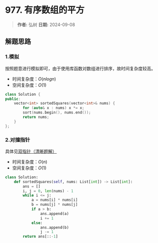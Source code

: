 # 977. 有序数组的平方

> **作者:** 弘树
> **日期:** 2024-09-08

## 解题思路
### 1.模拟

按照题意进行模拟即可，由于使用库函数对数组进行排序，故时间复杂度较高。

- 时间复杂度：$O(nlogn)$
- 空间复杂度：$O(1)$

```C++
class Solution {
public:
    vector<int> sortedSquares(vector<int>& nums) {
        for (auto& x : nums) x *= x;
        sort(nums.begin(), nums.end());
        return nums;
    }
};
```

### 2.对撞指针

具体见[双指针（清晰题解）](https://leetcode.cn/problems/squares-of-a-sorted-array/solutions/2908673/python3javacgorustjavascript-yi-ti-yi-ji-v8im)

- 时间复杂度：$O(n)$
- 空间复杂度：$O(1)$

```Python
class Solution:
    def sortedSquares(self, nums: List[int]) -> List[int]:
        ans = []
        i, j = 0, len(nums) - 1
        while i <= j:
            a = nums[i] * nums[i]
            b = nums[j] * nums[j]
            if a > b:
                ans.append(a)
                i += 1
            else:
                ans.append(b)
                j -= 1
        return ans[::-1]
```